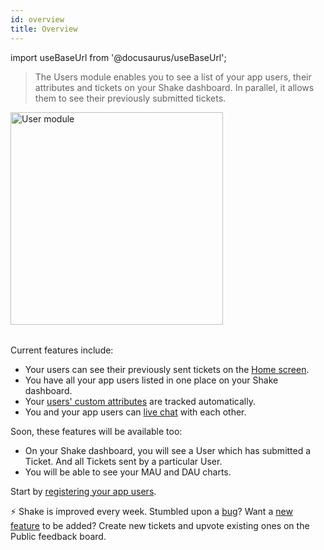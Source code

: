 ```yaml
---
id: overview
title: Overview
---
```


import useBaseUrl from '@docusaurus/useBaseUrl';

>The Users module enables you to see a list of your app users, their attributes and tickets on your Shake dashboard. In parallel, it allows them to see their previously submitted tickets.

<table class="media-container">
<img
  alt="User module"
  width="340"
  src={useBaseUrl('img/module-users@2x.png')}
/>
</table>

Current features include:
* Your users can see their previously sent tickets on the [Home screen](/ios/shake-ui/home-screen.md).
* You have all your app users listed in one place on your Shake dashboard.
* Your [users' custom attributes](/ios/users/update-user-metadata) are tracked automatically.
* You and your app users can [live chat](/ios/users/chat) with each other.

Soon, these features will be available too:
* On your Shake dashboard, you will see a User which has submitted a Ticket. And all Tickets sent by a particular User.
* You will be able to see your MAU and DAU charts.

Start by [registering your app users](/ios/users/register-user.md).

<p class="p2 mt-80 mb-10">⚡️ Shake is improved every week.
Stumbled upon a <a href="https://feedback.shakebugs.com/bugs">bug</a>?
Want a <a href="https://feedback.shakebugs.com/feature-requests">new feature</a> to be added?
Create new tickets and upvote existing ones on the Public feedback board.</p>
<p></p>
